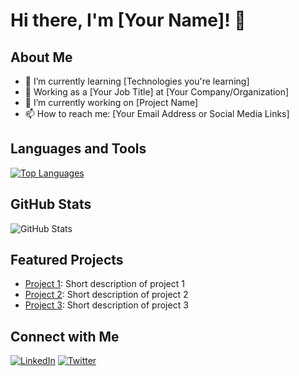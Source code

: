 # Hi there, I'm [Your Name]! 👋

## About Me
- 🌱 I’m currently learning [Technologies you're learning]
- 💼 Working as a [Your Job Title] at [Your Company/Organization]
- 🔭 I’m currently working on [Project Name]
- 📫 How to reach me: [Your Email Address or Social Media Links]

## Languages and Tools
[![Top Languages](https://github-readme-stats.vercel.app/api/top-langs/?username=your_username&layout=compact)](https://github.com/anuraghazra/github-readme-stats)

## GitHub Stats
![GitHub Stats](https://github-readme-stats.vercel.app/api?username=your_username&show_icons=true&theme=radical)

## Featured Projects
- [Project 1](link_to_project_1): Short description of project 1
- [Project 2](link_to_project_2): Short description of project 2
- [Project 3](link_to_project_3): Short description of project 3

## Connect with Me
[![LinkedIn](https://img.shields.io/badge/-LinkedIn-blue?style=flat-square&logo=Linkedin&logoColor=white&link=https://www.linkedin.com/in/your_username/)](https://www.linkedin.com/in/your_username/)
[![Twitter](https://img.shields.io/badge/-Twitter-1DA1F2?style=flat-square&logo=Twitter&logoColor=white&link=https://twitter.com/your_username)](https://twitter.com/your_username)

